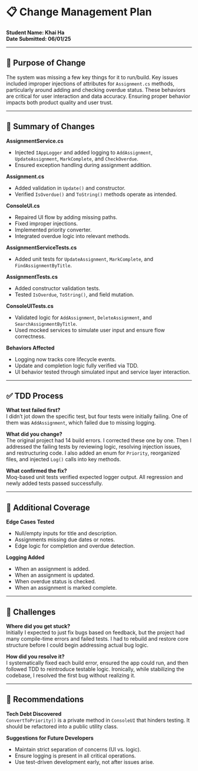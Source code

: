 # 📋 Change Management Plan

**Student Name: Khai Ha**  
**Date Submitted: 06/01/25**  

---

## 🧭 Purpose of Change  
The system was missing a few key things for it to run/build. Key issues included improper injections of attributes for `Assignment.cs` methods, particularly around adding and checking overdue status. These behaviors are critical for user interaction and data accuracy. Ensuring proper behavior impacts both product quality and user trust.

---

## 🔧 Summary of Changes  

**AssignmentService.cs**
- Injected `IAppLogger` and added logging to `AddAssignment`, `UpdateAssignment`, `MarkComplete`, and `CheckOverdue`.
- Ensured exception handling during assignment addition.

**Assignment.cs**
- Added validation in `Update()` and constructor.
- Verified `IsOverdue()` and `ToString()` methods operate as intended.

**ConsoleUI.cs**
- Repaired UI flow by adding missing paths.
- Fixed improper injections.
- Implemented priority converter.
- Integrated overdue logic into relevant methods.

**AssignmentServiceTests.cs**
- Added unit tests for `UpdateAssignment`, `MarkComplete`, and `FindAssignmentByTitle`.

**AssignmentTests.cs**
- Added constructor validation tests.
- Tested `IsOverdue`, `ToString()`, and field mutation.

**ConsoleUITests.cs**
- Validated logic for `AddAssignment`, `DeleteAssignment`, and `SearchAssignmentByTitle`.
- Used mocked services to simulate user input and ensure flow correctness.

**Behaviors Affected**
- Logging now tracks core lifecycle events.
- Update and completion logic fully verified via TDD.
- UI behavior tested through simulated input and service layer interaction.

---

## ✅ TDD Process  

**What test failed first?**  
I didn’t jot down the specific test, but four tests were initially failing. One of them was `AddAssignment`, which failed due to missing logging.

**What did you change?**  
The original project had 14 build errors. I corrected these one by one. Then I addressed the failing tests by reviewing logic, resolving injection issues, and restructuring code. I also added an enum for `Priority`, reorganized files, and injected `Log()` calls into key methods.

**What confirmed the fix?**  
Moq-based unit tests verified expected logger output. All regression and newly added tests passed successfully.

---

## 🧪 Additional Coverage  

**Edge Cases Tested**
- Null/empty inputs for title and description.
- Assignments missing due dates or notes.
- Edge logic for completion and overdue detection.

**Logging Added**
- When an assignment is added.
- When an assignment is updated.
- When overdue status is checked.
- When an assignment is marked complete.

---

## 📌 Challenges  

**Where did you get stuck?**  
Initially I expected to just fix bugs based on feedback, but the project had many compile-time errors and failed tests. I had to rebuild and restore core structure before I could begin addressing actual bug logic.

**How did you resolve it?**  
I systematically fixed each build error, ensured the app could run, and then followed TDD to reintroduce testable logic. Ironically, while stabilizing the codebase, I resolved the first bug without realizing it.

---

## 🔮 Recommendations  

**Tech Debt Discovered**  
`ConvertToPriority()` is a private method in `ConsoleUI` that hinders testing. It should be refactored into a public utility class.

**Suggestions for Future Developers**
- Maintain strict separation of concerns (UI vs. logic).
- Ensure logging is present in all critical operations.
- Use test-driven development early, not after issues arise.

